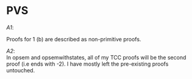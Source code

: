 # PVS <br/>  
*A1*: <br/>

Proofs for 1 (b) are described as non-primitive proofs.

*A2*:                                                             
In opsem and opsemwithstates, all of my TCC proofs will be the second proof (i.e ends with -2). I have mostly left the pre-existing proofs untouched.

